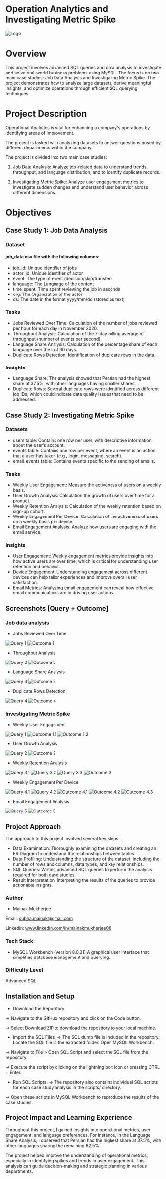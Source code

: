 
# Operation Analytics and Investigating Metric Spike


![Logo](https://i.imgur.com/ZiOdAjd.jpeg)


# Overview
This project involves advanced SQL queries and data analysis to investigate and solve real-world business problems using MySQL. The focus is on two main case studies: Job Data Analysis and Investigating Metric Spike. The project demonstrates how to analyze large datasets, derive meaningful insights, and optimize operations through efficient SQL querying techniques.


# Project Description
Operational Analytics is vital for enhancing a company's operations by identifying areas of improvement.

The project is tasked with analyzing datasets to answer questions posed by different departments within the company. 

The project is divided into two main case studies:
1. Job Data Analysis: 
Analyze job-related data to understand trends, throughput, and language distribution, and to identify duplicate records.

2. Investigating Metric Spike: 
Analyze user engagement metrics to investigate sudden changes and understand user behavior across different dimensions.
# Objectives
## Case Study 1: Job Data Analysis
### Dataset
#### job_data csv file with the following columns:
- job_id: Unique identifier of jobs
- actor_id: Unique identifier of actor
- event: The type of event (decision/skip/transfer)
- language: The Language of the content
- time_spent: Time spent reviewing the job in seconds
- org: The Organization of the actor
- ds: The date in the format yyyy/mm/dd (stored as text)
### Tasks
* Jobs Reviewed Over Time: Calculation of the number of jobs reviewed per hour for each day in November 2020.
* Throughput Analysis: Calculation of the 7-day rolling average of throughput (number of events per second).
* Language Share Analysis: Calculation of the percentage share of each language over the last 30 days.
* Duplicate Rows Detection: Identification of duplicate rows in the data.
### Insights
* Language Share: The analysis showed that Persian had the highest share at 37.5%, with other languages having smaller shares.
* Duplicate Rows: Several duplicate rows were identified across different job IDs, which could indicate data quality issues that need to be addressed.

## Case Study 2: Investigating Metric Spike
### Datasets
- users table: Contains one row per user, with descriptive information about the user’s account.
- events table: Contains one row per event, where an event is an action that a user has taken (e.g., login, messaging, search).
- email_events table: Contains events specific to the sending of emails.
### Tasks
* Weekly User Engagement: Measure the activeness of users on a weekly basis.
* User Growth Analysis: Calculation the growth of users over time for a product.
* Weekly Retention Analysis: Calculation of the weekly retention based on sign-up cohort.
* Weekly Engagement Per Device: Calculation of the activeness of users on a weekly basis per device.
* Email Engagement Analysis: Analyze how users are engaging with the email service.
### Insights
* User Engagement: Weekly engagement metrics provide insights into how active users are over time, which is critical for understanding user retention and behavior.
* Device Engagement: Understanding engagement across different devices can help tailor experiences and improve overall user satisfaction.
* Email Metrics: Analyzing email engagement can reveal how effective email communications are in driving user actions.

## Screenshots [Query + Outcome]

### Job data analysis


* Jobs Reviewed Over Time

![Query 1](https://i.imgur.com/IBtVocZ.jpeg)
![Outcome 1](https://i.imgur.com/OWnsC3A.jpeg)


* Throughput Analysis

![Query 2](https://i.imgur.com/xX67Ui5.jpeg)
![Outcome 2](https://i.imgur.com/GewG6f1.jpeg)


* Language Share Analysis

![Query 3](https://i.imgur.com/EfR990b.jpeg)
![Outcome 3](https://i.imgur.com/6YGostP.jpeg)


* Duplicate Rows Detection

![Query 4](https://i.imgur.com/ZjKTCI1.jpeg)
![Outcome 4](https://i.imgur.com/KaU95au.jpeg)



### Investigating Metric Spike

* Weekly User Engagement

![Query 1](https://i.imgur.com/IaAM201.jpeg)
![Outcome 1.1](https://i.imgur.com/izlctFm.jpeg)
![Outcome 1.2](https://i.imgur.com/RGk7OCC.jpeg)


* User Growth Analysis

![Query 2](https://i.imgur.com/yCwNYy1.jpeg)
![Outcome 2](https://i.imgur.com/a5yiPnr.jpeg)


* Weekly Retention Analysis

![Query 3.1](https://i.imgur.com/Z165VBo.jpeg)
![Query 3.2](https://i.imgur.com/P1PBsvH.jpeg)
![Query 3.3](https://i.imgur.com/OzodidS.jpeg)
![Outcome 3](https://i.imgur.com/nf6lkC3.jpeg)


* Weekly Engagement Per Device

![Query 4.1](https://i.imgur.com/m5Xxhpv.jpeg)
![Query 4.2](https://i.imgur.com/2WdnaTd.jpeg)
![Outcome 4.1](https://i.imgur.com/yCiNCFG.jpeg)
![Outcome 4.2](https://i.imgur.com/Z1Nvw3t.jpeg)
![Outcome 4.3](https://i.imgur.com/3sSCwpH.jpeg)


* Email Engagement Analysis

![Query 5](https://i.imgur.com/MLl15Q7.jpeg)
![Outcome 5](https://i.imgur.com/7rRvmEM.jpeg)


## Project Approach
The approach to this project involved several key steps:

* Data Examination: Thoroughly examining the datasets and creating an ER Diagram to understand the relationships between tables.
* Data Profiling: Understanding the structure of the dataset, including the number of rows and columns, data types, and key relationships.
* SQL Queries: Writing advanced SQL queries to perform the analysis required for both case studies.
* Result Interpretation: Interpreting the results of the queries to provide actionable insights.
### Author

- Mainak Mukherjee

Email: subha.mainak@gmail.com

Linkedin: www.linkedin.com/in/mainakmukherjee08

### Tech Stack
* MySQL Workbench (Version 8.0.31)
A graphical user interface that simplifies database management and querying.


### Difficulty Level
Advanced SQL
## Installation and Setup
* Download the Repository:

-> Navigate to the GitHub repository and click on the Code button.

-> Select Download ZIP to download the repository to your local machine.

* Import the SQL Files:
-> The SQL dump file is included in the repository. Locate the SQL file in the extracted folder.
Open MySQL Workbench.

-> Navigate to File > Open SQL Script and select the SQL file from the repository.

-> Execute the script by clicking on the lightning bolt icon or pressing CTRL + Enter.

* Run SQL Scripts:
-> The repository also contains individual SQL scripts for each case study analysis in the scripts/ directory.

-> Open these scripts in MySQL Workbench to reproduce the results of the case studies.
    
## Project Impact and Learning Experience
Throughout this project, I gained insights into operational metrics, user engagement, and language preferences. For instance, in the Language Share Analysis, I observed that Persian had the highest share at 37.5%, with other languages sharing the remaining 62.5%.

The project helped improve the understanding of operational metrics, especially in identifying spikes and trends in user engagement. This analysis can guide decision-making and strategic planning in various departments.
